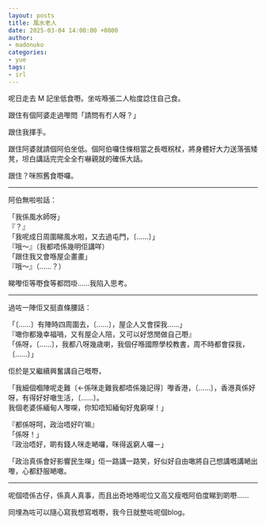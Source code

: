```yaml
---
layout: posts
title: 風水老人
date: 2025-03-04 14:00:00 +0800
author:
- madonuko
categories:
- yue
tags:
- irl
---
```


呢日走去 M 記坐低食嘢。坐咗喺張二人枱度諗住自己食。

跟住有個阿婆走過嚟問「請問有冇人呀？」

跟住我揮手。

跟住阿婆就請個阿伯坐低。個阿伯囉住條相當之長嘅柺杖，將身體好大力送落張矮凳，坦白講話完完全全冇嚇親就的確係大話。

跟住？咪照舊食嘢囉。

---

阿伯無啦啦話：

「我係風水師呀」\
『？』\
「我呢成日周圍睇風水啦，又去過屯門，〔……〕」\
『哦～』（我都唔係幾明佢講咩）\
「跟住我又會喺屋企畫畫」\
『哦～』（……？）

睇嚟佢等嘢食等都悶啩……我陷入思考。

---

過咗一陣佢又挺直條腰話：

「〔……〕有陣時四周圍去，〔……〕，屋企人又會探我……」\
『噉你都幾幸福喎，又有屋企人陪，又可以好悠閒做自己嘢』\
「係呀，〔……〕，我都八呀幾歳喇，我個仔喺國際學校教書，周不時都會探我，〔……〕」

佢於是又繼續興奮講自己嘅嘢，

「我細個嗰陣呢走難〔←係咪走難我都唔係幾記得〕嚟香港，〔……〕，香港真係好呀，有得好好噉生活，〔……〕。\
我個老婆係緬甸人嚟㗎，你知唔知緬甸好鬼窮㗎！」

『都係呀呵，政治唔好吖嘛』\
「係呀！」\
『政治唔好，啲有錢人咪走嗮囉，咪得返窮人囉－」

「政治真係會好影響民生㗎」佢一路講一路笑，好似好自由噉將自己想講嘅講嗮出嚟，心都舒服嗮噉。

---

呢個唔係古仔，係真人真事，而且出奇地喺呢位又高又瘦嘅阿伯度睇到啲嘢……

同埋為咗可以隨心寫我想寫嘅嘢，我今日就整咗呢個blog。
